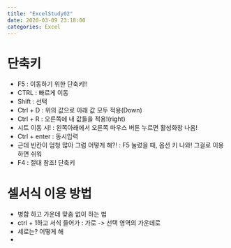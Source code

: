 ```yaml
---
title: "ExcelStudy02"
date: 2020-03-09 23:18:00
categories: Excel
---
```


# 단축키

- F5 : 이동하기 위한 단축키!!
- CTRL : 빠르게 이동
- Shift : 선택
- Ctrl + D : 위의 값으로 아래 값 모두 적용(Down)
- Ctrl + R : 오른쪽에 내 값들을 적용!(right)
- 시트 이동 시! : 왼쪽아래에서 오른쪽 마우스 버튼 누르면 활성화창 나옴!
- Ctrl + enter : 동시입력
- 근데 빈칸이 엄청 많아 그럼 어떻게 해?! : F5 눌렀을 때, 옵션 키 나와! 그걸로 이용하면 쉬워
- F4 : 절대 참조! 단축키

# 셀서식 이용 방법
- 병합 하고 가운데 맞춤 없이 하는 법
- ctrl + 1하고 서식 들어가 : 가로 -> 선택 영역의 가운데로
- 세로는? 어떻게 해
- 